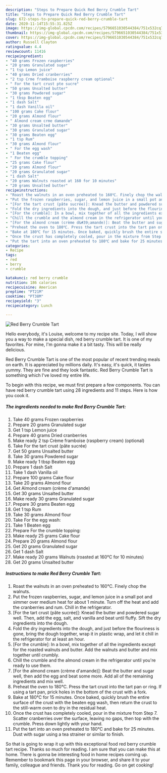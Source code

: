 ```yaml
---
description: "Steps to Prepare Quick Red Berry Crumble Tart"
title: "Steps to Prepare Quick Red Berry Crumble Tart"
slug: 672-steps-to-prepare-quick-red-berry-crumble-tart
date: 2020-11-14T15:55:31.825Z
image: https://img-global.cpcdn.com/recipes/5796651030544384/751x532cq70/red-berry-crumble-tart-recipe-main-photo.jpg
thumbnail: https://img-global.cpcdn.com/recipes/5796651030544384/751x532cq70/red-berry-crumble-tart-recipe-main-photo.jpg
cover: https://img-global.cpcdn.com/recipes/5796651030544384/751x532cq70/red-berry-crumble-tart-recipe-main-photo.jpg
author: Russell Clayton
ratingvalue: 4.4
reviewcount: 11416
recipeingredient:
- "40 grams Frozen raspberries"
- "20 grams Granulated sugar"
- "1 tsp Lemon juice"
- "40 grams Dried cranberries"
- "2 tsp Crme framboise raspberry cream optional"
- " For the tart crust pte sucre"
- "50 grams Unsalted butter"
- "30 grams Powdered sugar"
- "1 tbsp Beaten egg"
- "1 dash Salt"
- "1 dash Vanilla oil"
- "100 grams Cake flour"
- "20 grams Almond flour"
- " Almond cream crme damande"
- "30 grams Unsalted butter"
- "30 grams Granulated sugar"
- "30 grams Beaten egg"
- "1 tsp Rum"
- "30 grams Almond flour"
- " For the egg wash"
- "1 Beaten egg"
- " For the crumble topping"
- "25 grams Cake flour"
- "20 grams Almond flour"
- "20 grams Granulated sugar"
- "1 dash Salt"
- "20 grams Walnuts roasted at 160 for 10 minutes"
- "20 grams Unsalted butter"
recipeinstructions:
- "Roast the walnuts in an oven preheated to 160℃. Finely chop the walnuts."
- "Put the frozen raspberries, sugar, and lemon juice in a small pot and simmer over medium heat for about 1 minute. Turn off the heat and add the cranberries and rum. Chill in the refrigerator."
- "[For the tart crust (pâte sucrée)]: Knead the butter and powdered sugar well. Then, add the egg, salt, and vanilla and beat until fluffy. Sift the dry ingredients into the dough."
- "Fold the dry ingredients into the dough, and just before the flouriness is gone, bring the dough together, wrap it in plastic wrap, and let it chill in the refrigerator for at least an hour."
- "[For the crumble]: In a bowl, mix together of all the ingredients except for the roasted walnuts and butter. Add the walnuts and butter and mix together until crumbly."
- "Chill the crumble and the almond cream in the refrigerator until you&#39;re ready to use them."
- "[For the almond cream (crème d&#39;amande)]: Beat the butter and sugar well, then add the egg and beat some more. Add all of the remaining ingredients and mix well."
- "Preheat the oven to 180℃. Press the tart crust into the tart pan or ring. If using a tart pan, prick holes in the bottom of the crust with a fork."
- "Bake at 180℃ for 15 minutes. Once baked, quickly brush the entire surface of the crust with the beaten egg wash, then return the crust to the still-warm oven to dry in the residual heat."
- "Once the crust has completely cooled, pour in the mixture from Step 7. Scatter cranberries over the surface, leaving no gaps, then top with the crumble. Press down lightly with your hand."
- "Put the tart into an oven preheated to 180℃ and bake for 25 minutes. Dust with sugar using a tea strainer or similar to finish."
categories:
- Recipe
tags:
- red
- berry
- crumble

katakunci: red berry crumble 
nutrition: 186 calories
recipecuisine: American
preptime: "PT21M"
cooktime: "PT38M"
recipeyield: "3"
recipecategory: Lunch

---
```



![Red Berry Crumble Tart](https://img-global.cpcdn.com/recipes/5796651030544384/751x532cq70/red-berry-crumble-tart-recipe-main-photo.jpg)

Hello everybody, it's Louise, welcome to my recipe site. Today, I will show you a way to make a special dish, red berry crumble tart. It is one of my favorites. For mine, I'm gonna make it a bit tasty. This will be really delicious.



Red Berry Crumble Tart is one of the most popular of recent trending meals on earth. It is appreciated by millions daily. It's easy, it's quick, it tastes yummy. They are fine and they look fantastic. Red Berry Crumble Tart is something which I've loved my entire life.


To begin with this recipe, we must first prepare a few components. You can have red berry crumble tart using 28 ingredients and 11 steps. Here is how you cook it.

<!--inarticleads1-->

##### The ingredients needed to make Red Berry Crumble Tart:

1. Take 40 grams Frozen raspberries
1. Prepare 20 grams Granulated sugar
1. Get 1 tsp Lemon juice
1. Prepare 40 grams Dried cranberries
1. Make ready 2 tsp Crème framboise (raspberry cream) (optional)
1. Take  For the tart crust (pâte sucrée)
1. Get 50 grams Unsalted butter
1. Take 30 grams Powdered sugar
1. Make ready 1 tbsp Beaten egg
1. Prepare 1 dash Salt
1. Take 1 dash Vanilla oil
1. Prepare 100 grams Cake flour
1. Take 20 grams Almond flour
1. Get  Almond cream (crème d&#39;amande)
1. Get 30 grams Unsalted butter
1. Make ready 30 grams Granulated sugar
1. Prepare 30 grams Beaten egg
1. Get 1 tsp Rum
1. Take 30 grams Almond flour
1. Take  For the egg wash:
1. Take 1 Beaten egg
1. Prepare  For the crumble topping:
1. Make ready 25 grams Cake flour
1. Prepare 20 grams Almond flour
1. Get 20 grams Granulated sugar
1. Get 1 dash Salt
1. Make ready 20 grams Walnuts (roasted at 160℃ for 10 minutes)
1. Get 20 grams Unsalted butter




<!--inarticleads2-->

##### Instructions to make Red Berry Crumble Tart:

1. Roast the walnuts in an oven preheated to 160℃. Finely chop the walnuts.
1. Put the frozen raspberries, sugar, and lemon juice in a small pot and simmer over medium heat for about 1 minute. Turn off the heat and add the cranberries and rum. Chill in the refrigerator.
1. [For the tart crust (pâte sucrée)]: Knead the butter and powdered sugar well. Then, add the egg, salt, and vanilla and beat until fluffy. Sift the dry ingredients into the dough.
1. Fold the dry ingredients into the dough, and just before the flouriness is gone, bring the dough together, wrap it in plastic wrap, and let it chill in the refrigerator for at least an hour.
1. [For the crumble]: In a bowl, mix together of all the ingredients except for the roasted walnuts and butter. Add the walnuts and butter and mix together until crumbly.
1. Chill the crumble and the almond cream in the refrigerator until you&#39;re ready to use them.
1. [For the almond cream (crème d&#39;amande)]: Beat the butter and sugar well, then add the egg and beat some more. Add all of the remaining ingredients and mix well.
1. Preheat the oven to 180℃. Press the tart crust into the tart pan or ring. If using a tart pan, prick holes in the bottom of the crust with a fork.
1. Bake at 180℃ for 15 minutes. Once baked, quickly brush the entire surface of the crust with the beaten egg wash, then return the crust to the still-warm oven to dry in the residual heat.
1. Once the crust has completely cooled, pour in the mixture from Step 7. Scatter cranberries over the surface, leaving no gaps, then top with the crumble. Press down lightly with your hand.
1. Put the tart into an oven preheated to 180℃ and bake for 25 minutes. Dust with sugar using a tea strainer or similar to finish.




So that is going to wrap it up with this exceptional food red berry crumble tart recipe. Thanks so much for reading. I am sure that you can make this at home. There is gonna be interesting food in home recipes coming up. Remember to bookmark this page in your browser, and share it to your family, colleague and friends. Thank you for reading. Go on get cooking!
